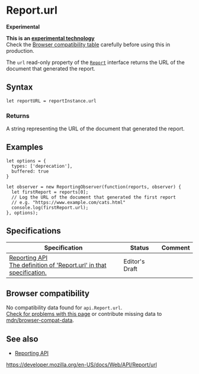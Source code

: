 # Report.url

**Experimental**

**This is an [experimental technology](https://developer.mozilla.org/en-US/docs/MDN/Guidelines/Conventions_definitions#experimental)**  
Check the [Browser compatibility table](#browser_compatibility) carefully before using this in production.

The `url` read-only property of the [`Report`](../report) interface returns the URL of the document that generated the report.

## Syntax

    let reportURL = reportInstance.url

### Returns

A string representing the URL of the document that generated the report.

## Examples

    let options = {
      types: ['deprecation'],
      buffered: true
    }

    let observer = new ReportingObserver(function(reports, observer) {
      let firstReport = reports[0];
      // Log the URL of the document that generated the first report
      // e.g. "https://www.example.com/cats.html"
      console.log(firstReport.url);
    }, options);

## Specifications

<table><thead><tr class="header"><th>Specification</th><th>Status</th><th>Comment</th></tr></thead><tbody><tr class="odd"><td><a href="https://w3c.github.io/reporting/#dom-report-url">Reporting API<br />
<span class="small">The definition of 'Report.url' in that specification.</span></a></td><td><span class="spec-ed">Editor's Draft</span></td><td></td></tr></tbody></table>

## Browser compatibility

No compatibility data found for `api.Report.url`.  
[Check for problems with this page](#on-github) or contribute missing data to [mdn/browser-compat-data](https://github.com/mdn/browser-compat-data).

## See also

- [Reporting API](../reporting_api)

<a href="https://developer.mozilla.org/en-US/docs/Web/API/Report/url" class="_attribution-link">https://developer.mozilla.org/en-US/docs/Web/API/Report/url</a>

